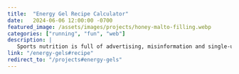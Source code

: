 ```yaml
---
title:  "Energy Gel Recipe Calculator"
date:   2024-06-06 12:00:00 -0700
featured_image: /assets/images/projects/honey-malto-filling.webp
categories: ["running", "fun", "web"]
description: |
   Sports nutrition is full of advertising, misinformation and single-use packaging, so I assembled the current science into a calculator to help you make your own carb solutions at home. It solves a linear program to output recipes tailored to your ingredient and concentration preferences. 
link: "/energy-gels#recipe"
redirect_to: "/projects#energy-gels"
---
```

